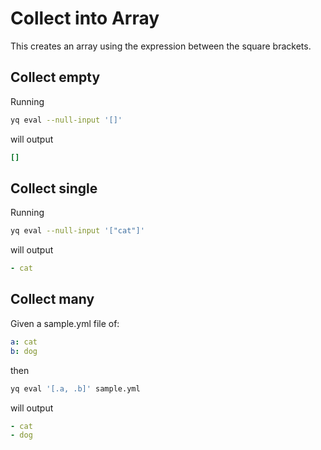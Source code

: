 # Collect into Array

This creates an array using the expression between the square brackets.

## Collect empty

Running

```bash
yq eval --null-input '[]'
```

will output

```yaml
[]
```

## Collect single

Running

```bash
yq eval --null-input '["cat"]'
```

will output

```yaml
- cat
```

## Collect many

Given a sample.yml file of:

```yaml
a: cat
b: dog
```

then

```bash
yq eval '[.a, .b]' sample.yml
```

will output

```yaml
- cat
- dog
```
